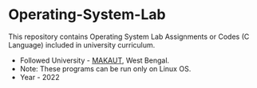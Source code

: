 # Operating-System-Lab

This repository contains Operating System Lab Assignments or Codes (C Language) included in university curriculum.
* Followed University - [MAKAUT](http://makautexam.net), West Bengal.
* Note: These programs can be run only on Linux OS.
* Year - 2022
